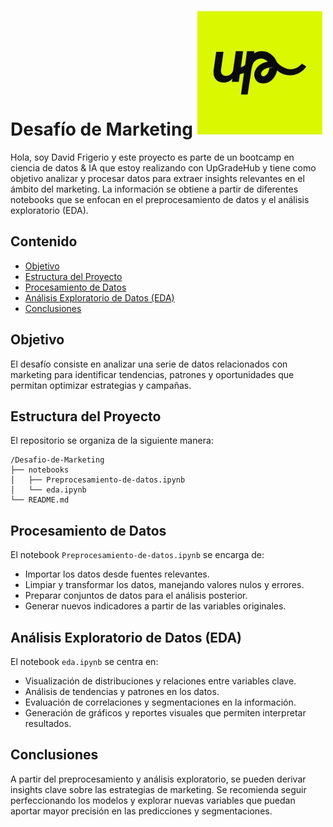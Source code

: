 # Desafío de Marketing ![Upgrade Hub logo](https://github.com/David-Gabriel07/Desafio-de-Marketing/blob/main/img/upgrade-logo.jpg)

Hola, soy David Frigerio  y este proyecto es parte de un bootcamp en ciencia de datos & IA que estoy realizando con UpGradeHub y tiene como objetivo analizar y procesar datos para extraer insights relevantes en el ámbito del marketing. La información se obtiene a partir de diferentes notebooks que se enfocan en el preprocesamiento de datos y el análisis exploratorio (EDA).

## Contenido

- [Objetivo](#objetivo)
- [Estructura del Proyecto](#estructura-del-proyecto)
- [Procesamiento de Datos](#procesamiento-de-datos)
- [Análisis Exploratorio de Datos (EDA)](#análisis-exploratorio-de-datos-eda)
- [Conclusiones](#conclusiones)

## Objetivo

El desafío consiste en analizar una serie de datos relacionados con marketing para identificar tendencias, patrones y oportunidades que permitan optimizar estrategias y campañas.

## Estructura del Proyecto

El repositorio se organiza de la siguiente manera:

```
/Desafio-de-Marketing
├── notebooks
│   ├── Preprocesamiento-de-datos.ipynb
│   └── eda.ipynb
└── README.md
```

## Procesamiento de Datos

El notebook `Preprocesamiento-de-datos.ipynb` se encarga de:

- Importar los datos desde fuentes relevantes.
- Limpiar y transformar los datos, manejando valores nulos y errores.
- Preparar conjuntos de datos para el análisis posterior.
- Generar nuevos indicadores a partir de las variables originales.

## Análisis Exploratorio de Datos (EDA)

El notebook `eda.ipynb` se centra en:

- Visualización de distribuciones y relaciones entre variables clave.
- Análisis de tendencias y patrones en los datos.
- Evaluación de correlaciones y segmentaciones en la información.
- Generación de gráficos y reportes visuales que permiten interpretar resultados.

## Conclusiones

A partir del preprocesamiento y análisis exploratorio, se pueden derivar insights clave sobre las estrategias de marketing. Se recomienda seguir perfeccionando los modelos y explorar nuevas variables que puedan aportar mayor precisión en las predicciones y segmentaciones.
